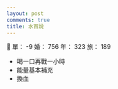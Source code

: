 ```yaml
---
layout: post
comments: true
title: 水百說
---
```


:kiss: 單： -9 婚： 756 年： 323 旅： 189

- 喝一口再戰一小時
- 能量基本補充
- 換血

